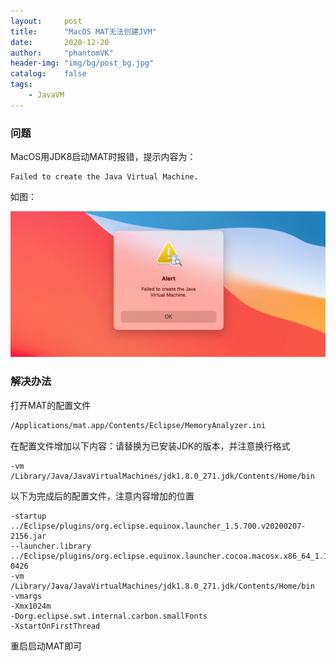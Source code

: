 ```yaml
---
layout:     post
title:      "MacOS MAT无法创建JVM"
date:       2020-12-20
author:     "phantomVK"
header-img: "img/bg/post_bg.jpg"
catalog:    false
tags:
    - JavaVM
---
```


### 问题

MacOS用JDK8启动MAT时报错，提示内容为：

```
Failed to create the Java Virtual Machine.
```

如图：

![MemoryAnalyzer_VM](/img/java/MemoryAnalyzer_VM.png)



### 解决办法

打开MAT的配置文件

```bash
/Applications/mat.app/Contents/Eclipse/MemoryAnalyzer.ini
```

在配置文件增加以下内容：请替换为已安装JDK的版本，并注意换行格式

```
-vm
/Library/Java/JavaVirtualMachines/jdk1.8.0_271.jdk/Contents/Home/bin
```

以下为完成后的配置文件，注意内容增加的位置

```
-startup
../Eclipse/plugins/org.eclipse.equinox.launcher_1.5.700.v20200207-2156.jar
--launcher.library
../Eclipse/plugins/org.eclipse.equinox.launcher.cocoa.macosx.x86_64_1.1.1100.v20190907-0426
-vm
/Library/Java/JavaVirtualMachines/jdk1.8.0_271.jdk/Contents/Home/bin
-vmargs
-Xmx1024m
-Dorg.eclipse.swt.internal.carbon.smallFonts
-XstartOnFirstThread
```

重启启动MAT即可